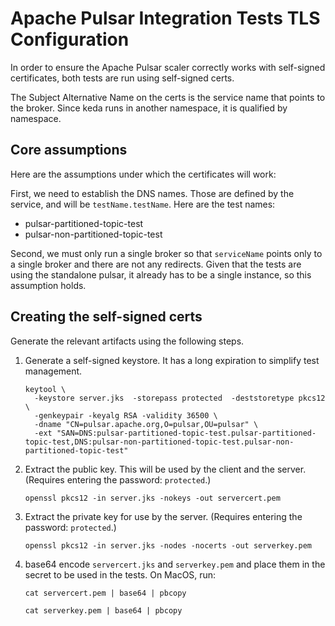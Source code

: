 # Apache Pulsar Integration Tests TLS Configuration

In order to ensure the Apache Pulsar scaler correctly works with self-signed certificates, both tests are run using self-signed certs.

The Subject Alternative Name on the certs is the service name that points to the broker. Since keda runs in another namespace, it is qualified by namespace.

## Core assumptions

Here are the assumptions under which the certificates will work:

First, we need to establish the DNS names. Those are defined by the service, and will be `testName.testName`. Here are the test names:
* pulsar-partitioned-topic-test
* pulsar-non-partitioned-topic-test

Second, we must only run a single broker so that `serviceName` points only to a single broker and there are not any redirects. Given that the tests are using the standalone pulsar, it already has to be a single instance, so this assumption holds.

## Creating the self-signed certs

Generate the relevant artifacts using the following steps.

1. Generate a self-signed keystore. It has a long expiration to simplify test management.
    ```shell
    keytool \
      -keystore server.jks  -storepass protected  -deststoretype pkcs12 \
      -genkeypair -keyalg RSA -validity 36500 \
      -dname "CN=pulsar.apache.org,O=pulsar,OU=pulsar" \
      -ext "SAN=DNS:pulsar-partitioned-topic-test.pulsar-partitioned-topic-test,DNS:pulsar-non-partitioned-topic-test.pulsar-non-partitioned-topic-test"
    ```
2. Extract the public key. This will be used by the client and the server. (Requires entering the password: `protected`.)
   ```shell
   openssl pkcs12 -in server.jks -nokeys -out servercert.pem
   ```
3. Extract the private key for use by the server. (Requires entering the password: `protected`.)
   ```shell
   openssl pkcs12 -in server.jks -nodes -nocerts -out serverkey.pem
   ```
4. base64 encode `servercert.jks` and `serverkey.pem` and place them in the secret to be used in the tests. On MacOS, run:
    ```shell
    cat servercert.pem | base64 | pbcopy
    ```
    ```shell
    cat serverkey.pem | base64 | pbcopy
    ```

